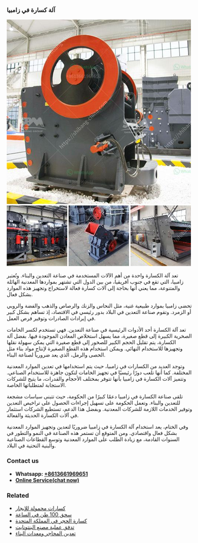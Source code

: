 <h3>آلة كسارة في زامبيا</h3><img src='1701746407.jpg' alt=''><p>تعد آلة الكسارة واحدة من أهم الآلات المستخدمة في صناعة التعدين والبناء. وتُعتبر زامبيا، التي تقع في جنوب أفريقيا، من بين الدول التي تشتهر بمواردها المعدنية الهائلة والمتنوعة، مما يعني أنها بحاجة إلى آلات كسارة فعالة لاستخراج وتجهيز هذه الموارد بشكل فعال.</p><p>تحضى زامبيا بموارد طبيعية غنية، مثل النحاس والزنك والرصاص والذهب والفضة والروبي أو الزمرد. وتقوم صناعة التعدين في البلاد بدور رئيسي في الاقتصاد، إذ تساهم بشكل كبير في إيرادات الصادرات وتوفير فرص العمل.</p><p>تعد آلة الكسارة أحد الأدوات الرئيسية في صناعة التعدين. فهي تستخدم لكسر الخامات الصخرية الكبيرة إلى قطع صغيرة، مما يسهل استخلاص المعادن الموجودة فيها. بفضل آلة الكسارة، يتم تقليل الحجم الكبير للصخور إلى قطع صغيرة التي يمكن سهولة نقلها وتجهيزها للاستخدام النهائي. ويمكن استخدام هذه القطع الصغيرة لإنتاج مواد بناء مثل الحصى والرمل، الذي يعد ضرورياً لصناعة البناء.</p><p>وتوجد العديد من الكسارات في زامبيا، حيث يتم استخدامها في تعدين الموارد المعدنية المختلفة. كما أنها تلعب دورًا رئيسيًا في تجهيز الخامات لتكون جاهزة للاستخدام الصناعي. وتتميز آلات الكسارة في زامبيا بأنها تتوفر بمختلف الأحجام والقدرات، ما يتيح للشركات الاستجابة لمتطلباتها الخاصة.</p><p>تلقى صناعة الكسارة في زامبيا دعمًا كبيرًا من الحكومة، حيث تتبنى سياسات مشجعة للتعدين والبناء. وتعمل الحكومة على تسهيل إجراءات الحصول على تراخيص التعدين وتوفير الخدمات اللازمة للشركات المعدنية. وبفضل هذا الدعم، تستطيع الشركات استثمار في آلات الكسارة الحديثة والفعالة.</p><p>وفي الختام، يعد استخدام آلة الكسارة في زامبيا ضروريًا لتعدين وتجهيز الموارد المعدنية بشكل فعال واقتصادي. ومن المتوقع أن تستمر هذه الصناعة في النمو والتطور في السنوات القادمة، مع زيادة الطلب على الموارد المعدنية وتوسع القطاعات الصناعية والبنية التحتية في البلاد.</p><h3>Contact us</h3><ul><li><strong>Whatsapp:&nbsp;<a href="https://wa.me/8613661969651">+8613661969651</a></strong></li><li><a href="https://swt.shibang-china.com/?git&amp;zhl&amp;آلة كسارة في زامبيا"><strong>Online Service(chat now)</strong></a></li></ul><h3>Related</h3><ul><li><a href='كسارات محمولة للإيجار.md'>كسارات محمولة للإيجار</a></li><li><a href='سحق 100 طن في الساعة.md'>سحق 100 طن في الساعة</a></li><li><a href='كسارة الحجر في المملكة المتحدة.md'>كسارة الحجر في المملكة المتحدة</a></li><li><a href='تدفق عملية مصنع البنتونايت.md'>تدفق عملية مصنع البنتونايت</a></li><li><a href='تعدين المحاجر ومعدات البناء.md'>تعدين المحاجر ومعدات البناء</a></li></ul>